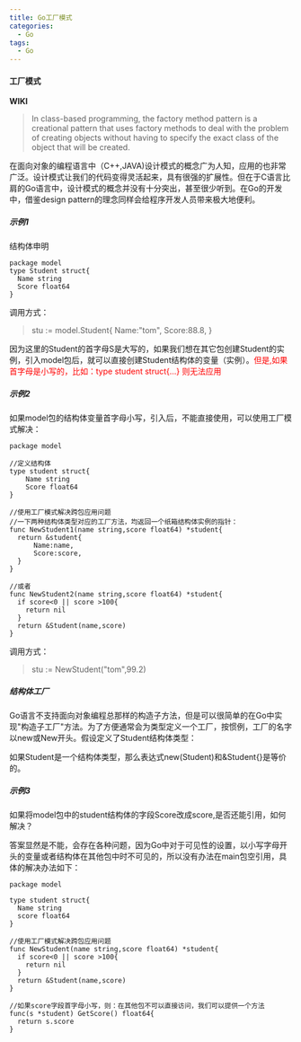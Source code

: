 ```yaml
---
title: Go工厂模式
categories:
  - Go
tags:
  - Go
---
```


#### 工厂模式
**WIKI**
> In class-based programming, the factory method pattern is a creational pattern that uses factory methods to deal with the problem of creating objects without having to specify the exact class of the object that will be created.

在面向对象的编程语言中（C++,JAVA)设计模式的概念广为人知，应用的也非常广泛。设计模式让我们的代码变得灵活起来，具有很强的扩展性。但在于C语言比肩的Go语言中，设计模式的概念并没有十分突出，甚至很少听到。在Go的开发中，借鉴design pattern的理念同样会给程序开发人员带来极大地便利。



##### **示例1**

结构体申明
```GoLang
package model
type Student struct{
  Name string
  Score float64
}
```
调用方式：
> stu := model.Student{
    Name:"tom",
    Score:88.8,
}

因为这里的Student的首字母S是大写的，如果我们想在其它包创建Student的实例，引入model包后，就可以直接创建Student结构体的变量（实例）。<font color=red>但是,如果首字母是小写的，比如：type student struct{...} 则无法应用</font>


##### **示例2**
如果model包的结构体变量首字母小写，引入后，不能直接使用，可以使用工厂模式解决：
```Golang
package model

//定义结构体
type student struct{
    Name string
    Score float64
}

//使用工厂模式解决跨包应用问题
//一下两种结构体类型对应的工厂方法，均返回一个纸箱结构体实例的指针：
func NewStudent1(name string,score float64) *student{
  return &student{
      Name:name,
      Score:score,
  }
}

//或者
func NewStudent2(name string,score float64) *student{
  if score<0 || score >100{
    return nil
  }
  return &Student(name,score)
}
```

调用方式：
> stu := NewStudent("tom",99.2)
##### 结构体工厂
Go语言不支持面向对象编程总那样的构造子方法，但是可以很简单的在Go中实现"构造子工厂"方法。为了方便通常会为类型定义一个工厂，按惯例，工厂的名字以new或New开头。假设定义了Student结构体类型：

如果Student是一个结构体类型，那么表达式new(Student)和&Student{}是等价的。

##### **示例3**
如果将model包中的student结构体的字段Score改成score,是否还能引用，如何解决？

答案显然是不能，会存在各种问题，因为Go中对于可见性的设置，以小写字母开头的变量或者结构体在其他包中时不可见的，所以没有办法在main包空引用，具体的解决办法如下：
```GoLang
package model

type student struct{
  Name string
  score float64
}

//使用工厂模式解决跨包应用问题
func NewStudent(name string,score float64) *student{
  if score<0 || score >100{
    return nil
  }
  return &Student(name,score)
}

//如果score字段首字母小写，则：在其他包不可以直接访问，我们可以提供一个方法
func(s *student) GetScore() float64{
  return s.score
}

```